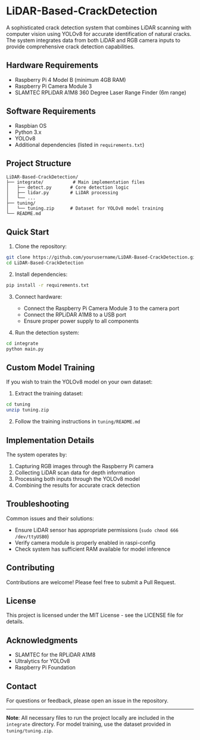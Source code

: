 # LiDAR-Based-CrackDetection

A sophisticated crack detection system that combines LiDAR scanning with computer vision using YOLOv8 for accurate identification of natural cracks. The system integrates data from both LiDAR and RGB camera inputs to provide comprehensive crack detection capabilities.

## Hardware Requirements

- Raspberry Pi 4 Model B (minimum 4GB RAM)
- Raspberry Pi Camera Module 3
- SLAMTEC RPLiDAR A1M8 360 Degree Laser Range Finder (6m range)

## Software Requirements

- Raspbian OS
- Python 3.x
- YOLOv8
- Additional dependencies (listed in `requirements.txt`)

## Project Structure

```
LiDAR-Based-CrackDetection/
├── integrate/           # Main implementation files
│   ├── detect.py       # Core detection logic
│   ├── lidar.py        # LiDAR processing
│   └── ...
├── tuning/             
│   └── tuning.zip      # Dataset for YOLOv8 model training
└── README.md
```

## Quick Start

1. Clone the repository:
```bash
git clone https://github.com/yourusername/LiDAR-Based-CrackDetection.git
cd LiDAR-Based-CrackDetection
```

2. Install dependencies:
```bash
pip install -r requirements.txt
```

3. Connect hardware:
   - Connect the Raspberry Pi Camera Module 3 to the camera port
   - Connect the RPLiDAR A1M8 to a USB port
   - Ensure proper power supply to all components

4. Run the detection system:
```bash
cd integrate
python main.py
```

## Custom Model Training

If you wish to train the YOLOv8 model on your own dataset:

1. Extract the training dataset:
```bash
cd tuning
unzip tuning.zip
```

2. Follow the training instructions in `tuning/README.md`

## Implementation Details

The system operates by:
1. Capturing RGB images through the Raspberry Pi camera
2. Collecting LiDAR scan data for depth information
3. Processing both inputs through the YOLOv8 model
4. Combining the results for accurate crack detection

## Troubleshooting

Common issues and their solutions:
- Ensure LiDAR sensor has appropriate permissions (`sudo chmod 666 /dev/ttyUSB0`)
- Verify camera module is properly enabled in raspi-config
- Check system has sufficient RAM available for model inference

## Contributing

Contributions are welcome! Please feel free to submit a Pull Request.

## License

This project is licensed under the MIT License - see the LICENSE file for details.

## Acknowledgments

- SLAMTEC for the RPLiDAR A1M8
- Ultralytics for YOLOv8
- Raspberry Pi Foundation

## Contact

For questions or feedback, please open an issue in the repository.

---
**Note**: All necessary files to run the project locally are included in the `integrate` directory. For model training, use the dataset provided in `tuning/tuning.zip`.
